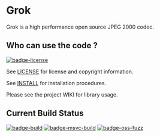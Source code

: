 # Grok

Grok is a high performance open source JPEG 2000 codec.

## Who can use the code ?
[![badge-license]][link-license]

See [LICENSE][link-license] for license and copyright information.

See [INSTALL](https://github.com/GrokImageCompression/grok/blob/master/INSTALL.md) for installation procedures.


Please see the project WIKI for library usage.

## Current Build Status
[![badge-build]][link-build]
[![badge-msvc-build]][link-msvc-build]
[![badge-oss-fuzz]][link-oss-fuzz]  

[badge-license]: https://img.shields.io/badge/License-AGPL%20v3-blue.svg "AGPL 3.0"
[link-license]: https://github.com/GrokImageCompression/grok/blob/master/LICENSE "AGPL 3.0"
[badge-build]: https://travis-ci.org/GrokImageCompression/grok.svg?branch=master "Build Status"
[link-build]: https://travis-ci.org/GrokImageCompression/grok "Build Status"
[badge-msvc-build]: https://ci.appveyor.com/api/projects/status/github/GrokImageCompression/grok?branch=master&svg=true "Windows Build Status"
[link-msvc-build]: https://ci.appveyor.com/project/boxerab/grok/branch/master "Windows Build Status"
[badge-oss-fuzz]: https://oss-fuzz-build-logs.storage.googleapis.com/badges/grok.svg "Build Status"
[link-oss-fuzz]: https://oss-fuzz-build-logs.storage.googleapis.com/index.html#grok "Build Status"
